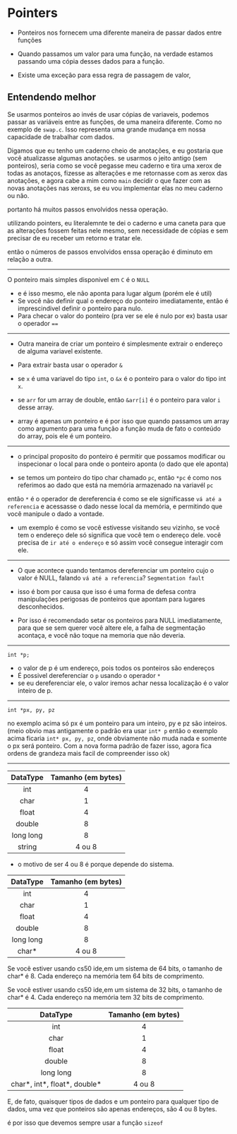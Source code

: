 # Pointers
* Ponteiros nos fornecem uma diferente maneira de passar dados entre funções

* Quando passamos um valor para uma função, na verdade estamos passando uma cópia desses dados para a função. 

* Existe uma exceção para essa regra de passagem de valor, 

## Entendendo melhor
Se usarmos ponteiros ao invés de usar cópias de variaveis, podemos passar as variáveis entre as funções, de uma maneira diferente. Como no exemplo de `swap.c`. Isso representa uma grande mudança em nossa capacidade de trabalhar com dados.

Digamos que eu tenho um caderno cheio de anotações, e eu gostaria que você atualizasse algumas anotações. 
se usarmos o jeito antigo (sem ponteiros), seria como se você pegasse meu caderno e tira uma xerox de todas as anotaços, fizesse as alterações e me retornasse com as xerox das anotações, e agora cabe a mim como `main` decidir o que fazer com as novas anotações nas xeroxs, se eu vou implementar elas no meu caderno ou não.

portanto há muitos passos envolvidos nessa operação.

utilizando pointers, eu literalemnte te dei o caderno e uma caneta para que as alterações fossem feitas nele mesmo, sem necessidade de cópias e sem precisar de eu receber um retorno e tratar ele. 

então o números de passos envolvidos enssa operação é diminuto em relação a outra. 

___

O ponteiro mais simples disponivel em `C` é o `NULL`
* e é isso mesmo, ele não aponta para lugar algum (porém ele é util)
* Se você não definir qual o endereço do ponteiro imediatamente, então é imprescindivel definir o ponteiro para nulo.
* Para checar o valor do ponteiro (pra ver se ele é nulo por ex) basta usar o operador `==`

___

* Outra maneira de criar um ponteiro é simplesmente extrair o endereço de alguma variavel existente. 
* Para extrair basta usar o operador `&`


* se `x` é uma variavel do tipo `int`, o `&x` é o ponteiro para o valor do tipo int `x`.

* se `arr` for um array de double, então `&arr[i]` é o ponteiro para valor `i` desse array.

* array é apenas um ponteiro e é por isso que quando passamos um array como argumento para uma função a função muda de fato o conteúdo do array, pois ele é um ponteiro.

___

* o principal proposito do ponteiro é permitir que possamos modificar ou inspecionar o local para onde o ponteiro aponta (o dado que ele aponta)

* se temos um ponteiro do tipo char chamado `pc`, então `*pc` é como nos referimos ao dado que está na memória armazenado na variavél `pc`

então `*` é o operador de dereferencia é como se ele significasse `vá até a referencia` e acessasse o dado nesse local da memória, e permitindo que você manipule o dado a vontade.

* um exemplo é como se você estivesse visitando seu vizinho, se você tem o endereço dele só significa que você tem o endereço dele. você precisa de `ir até o endereço` e só assim você consegue interagir com ele.

___

* O que acontece quando tentamos dereferenciar um ponteiro cujo o valor é NULL, falando `vá até a referencia`? `Segmentation fault`

* isso é bom por causa que isso é uma forma de defesa contra manipulações perigosas de ponteiros que apontam para lugares desconhecidos.
* Por isso é recomendado setar os ponteiros para NULL imediatamente, para que se sem querer você altere ele, a falha de segmentação acontaça, e você não toque na memoria que não deveria.

___

```
int *p;
```

* o valor de p é um endereço, pois todos os ponteiros são endereços
* É possivel dereferenciar o `p` usando o operador `*`
* se eu dereferenciar ele, o valor iremos achar nessa localização é o valor inteiro de p.

___

```
int *px, py, pz
```

no exemplo acima só px é um ponteiro para um inteiro, py e pz são inteiros. 
(meio obvio mas antigamente o padrão era usar `int* p` então o exemplo acima ficaria `int* px, py, pz`, onde obviamente não muda nada e somente o px será ponteiro. 
Com a nova forma padrão de fazer isso, agora fica ordens de grandeza mais facil de compreender isso ok)

___

| DataType | Tamanho (em bytes) |
|:--------:|:------------------:|
| int | 4 |
| char | 1 |
| float | 4 |
| double | 8 |
| long long | 8 |
| string | 4 ou 8 |

* o motivo de ser 4 ou 8 é porque depende do sistema.

| DataType | Tamanho (em bytes) |
|:--------:|:------------------:|
| int | 4 |
| char | 1 |
| float | 4 |
| double | 8 |
| long long | 8 |
| char* | 4 ou 8 |

Se você estiver usando cs50 ide,em um sistema de 64 bits, o tamanho de char* é 8.
Cada endereço na memória tem 64 bits de comprimento.

Se você estiver usando cs50 ide,em um sistema de 32 bits, o tamanho de char* é 4.
Cada endereço na memória tem 32 bits de comprimento.

| DataType | Tamanho (em bytes) |
|:--------:|:------------------:|
| int | 4 |
| char | 1 |
| float | 4 |
| double | 8 |
| long long | 8 |
| char*, int*, float*, double* | 4 ou 8 |

E, de fato, quaisquer tipos de dados e um ponteiro para qualquer tipo de dados, uma vez que ponteiros são apenas endereços, são 4 ou 8 bytes. 

é por isso que devemos sempre usar a função `sizeof`
